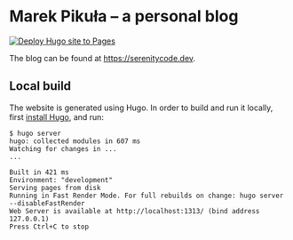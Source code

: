 # Marek Pikuła – a personal blog

[![Deploy Hugo site to Pages](https://github.com/MarekPikula/serenitycode.dev/actions/workflows/pages.yml/badge.svg)](https://github.com/MarekPikula/serenitycode.dev/actions/workflows/pages.yml)

The blog can be found at <https://serenitycode.dev>.

## Local build

The website is generated using Hugo. In order to build and run it locally, first
[install Hugo](https://gohugo.io/installation/), and run:

```console
$ hugo server
hugo: collected modules in 607 ms
Watching for changes in ...
...

Built in 421 ms
Environment: "development"
Serving pages from disk
Running in Fast Render Mode. For full rebuilds on change: hugo server --disableFastRender
Web Server is available at http://localhost:1313/ (bind address 127.0.0.1)
Press Ctrl+C to stop
```

